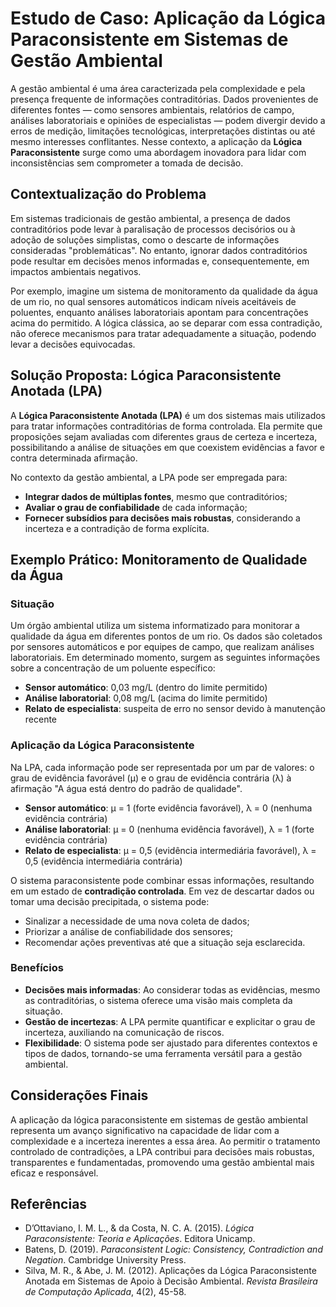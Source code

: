 
# Estudo de Caso: Aplicação da Lógica Paraconsistente em Sistemas de Gestão Ambiental

A gestão ambiental é uma área caracterizada pela complexidade e pela presença frequente de informações contraditórias. Dados provenientes de diferentes fontes — como sensores ambientais, relatórios de campo, análises laboratoriais e opiniões de especialistas — podem divergir devido a erros de medição, limitações tecnológicas, interpretações distintas ou até mesmo interesses conflitantes. Nesse contexto, a aplicação da **Lógica Paraconsistente** surge como uma abordagem inovadora para lidar com inconsistências sem comprometer a tomada de decisão.

## Contextualização do Problema

Em sistemas tradicionais de gestão ambiental, a presença de dados contraditórios pode levar à paralisação de processos decisórios ou à adoção de soluções simplistas, como o descarte de informações consideradas "problemáticas". No entanto, ignorar dados contraditórios pode resultar em decisões menos informadas e, consequentemente, em impactos ambientais negativos.

Por exemplo, imagine um sistema de monitoramento da qualidade da água de um rio, no qual sensores automáticos indicam níveis aceitáveis de poluentes, enquanto análises laboratoriais apontam para concentrações acima do permitido. A lógica clássica, ao se deparar com essa contradição, não oferece mecanismos para tratar adequadamente a situação, podendo levar a decisões equivocadas.

## Solução Proposta: Lógica Paraconsistente Anotada (LPA)

A **Lógica Paraconsistente Anotada (LPA)** é um dos sistemas mais utilizados para tratar informações contraditórias de forma controlada. Ela permite que proposições sejam avaliadas com diferentes graus de certeza e incerteza, possibilitando a análise de situações em que coexistem evidências a favor e contra determinada afirmação.

No contexto da gestão ambiental, a LPA pode ser empregada para:

- **Integrar dados de múltiplas fontes**, mesmo que contraditórios;
- **Avaliar o grau de confiabilidade** de cada informação;
- **Fornecer subsídios para decisões mais robustas**, considerando a incerteza e a contradição de forma explícita.

## Exemplo Prático: Monitoramento de Qualidade da Água

### Situação

Um órgão ambiental utiliza um sistema informatizado para monitorar a qualidade da água em diferentes pontos de um rio. Os dados são coletados por sensores automáticos e por equipes de campo, que realizam análises laboratoriais. Em determinado momento, surgem as seguintes informações sobre a concentração de um poluente específico:

- **Sensor automático**: 0,03 mg/L (dentro do limite permitido)
- **Análise laboratorial**: 0,08 mg/L (acima do limite permitido)
- **Relato de especialista**: suspeita de erro no sensor devido à manutenção recente

### Aplicação da Lógica Paraconsistente

Na LPA, cada informação pode ser representada por um par de valores: o grau de evidência favorável (μ) e o grau de evidência contrária (λ) à afirmação "A água está dentro do padrão de qualidade".

- **Sensor automático**: μ = 1 (forte evidência favorável), λ = 0 (nenhuma evidência contrária)
- **Análise laboratorial**: μ = 0 (nenhuma evidência favorável), λ = 1 (forte evidência contrária)
- **Relato de especialista**: μ = 0,5 (evidência intermediária favorável), λ = 0,5 (evidência intermediária contrária)

O sistema paraconsistente pode combinar essas informações, resultando em um estado de **contradição controlada**. Em vez de descartar dados ou tomar uma decisão precipitada, o sistema pode:

- Sinalizar a necessidade de uma nova coleta de dados;
- Priorizar a análise de confiabilidade dos sensores;
- Recomendar ações preventivas até que a situação seja esclarecida.

### Benefícios

- **Decisões mais informadas**: Ao considerar todas as evidências, mesmo as contraditórias, o sistema oferece uma visão mais completa da situação.
- **Gestão de incertezas**: A LPA permite quantificar e explicitar o grau de incerteza, auxiliando na comunicação de riscos.
- **Flexibilidade**: O sistema pode ser ajustado para diferentes contextos e tipos de dados, tornando-se uma ferramenta versátil para a gestão ambiental.

## Considerações Finais

A aplicação da lógica paraconsistente em sistemas de gestão ambiental representa um avanço significativo na capacidade de lidar com a complexidade e a incerteza inerentes a essa área. Ao permitir o tratamento controlado de contradições, a LPA contribui para decisões mais robustas, transparentes e fundamentadas, promovendo uma gestão ambiental mais eficaz e responsável.

## Referências

- D’Ottaviano, I. M. L., & da Costa, N. C. A. (2015). *Lógica Paraconsistente: Teoria e Aplicações*. Editora Unicamp.
- Batens, D. (2019). *Paraconsistent Logic: Consistency, Contradiction and Negation*. Cambridge University Press.
- Silva, M. R., & Abe, J. M. (2012). Aplicações da Lógica Paraconsistente Anotada em Sistemas de Apoio à Decisão Ambiental. *Revista Brasileira de Computação Aplicada*, 4(2), 45-58.
```
